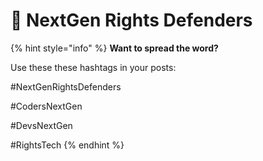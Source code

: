# 🚧 NextGen Rights Defenders

{% hint style="info" %}
**Want to spread the word?**

Use these these hashtags in your posts:

\#NextGenRightsDefenders

\#CodersNextGen

\#DevsNextGen

\#RightsTech
{% endhint %}



